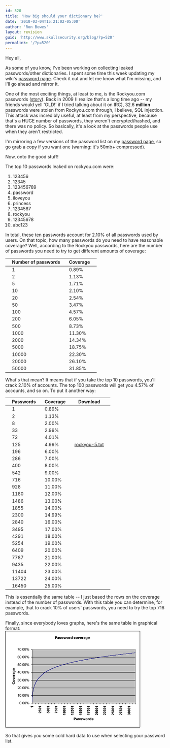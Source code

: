 ```yaml
---
id: 520
title: 'How big should your dictionary be?'
date: '2010-03-04T15:21:02-05:00'
author: 'Ron Bowes'
layout: revision
guid: 'http://www.skullsecurity.org/blog/?p=520'
permalink: '/?p=520'
---
```


Hey all,

As some of you know, I've been working on collecting leaked passwords/other dictionaries. I spent some time this week updating my wiki's [password page](http://www.skullsecurity.org/wiki/index.php/Passwords). Check it out and let me know what I'm missing, and I'll go ahead and mirror it.

One of the most exciting things, at least to me, is the Rockyou.com passwords ([story](http://techcrunch.com/2009/12/14/rockyou-hacked/)). Back in 2009 (I realize that's a long time ago -- my friends would yell 'OLD!' if I tried talking about it on IRC), 32.6 **million** passwords were stolen from Rockyou.com through, I believe, SQL injection. This attack was incredibly useful, at least from my perspective, because that's a HUGE number of passwords, they weren't encrypted/hashed, and there was no policy. So basically, it's a look at the passwords people use when they aren't restricted.

I'm mirroring a few versions of the password list on my [password page](http://www.skullsecurity.org/wiki/index.php/Passwords), so go grab a copy if you want one (warning: it's 50mb+ compressed).

Now, onto the good stuff!

The top 10 passwords leaked on rockyou.com were:

1. 123456
2. 12345
3. 123456789
4. password
5. iloveyou
6. princess
7. 1234567
8. rockyou
9. 12345678
10. abc123

In total, these ten passwords account for 2.10% of all passwords used by users. On that topic, how many passwords do you need to have reasonable coverage? Well, according to the Rockyou passwords, here are the number of passwords you need to try to get different amounts of coverage:

|  | Number of passwords |  | Coverage |  |
|---|---------------------|---|----------|---|
|  | 1 |  | 0.89% |  |
|  | 2 |  | 1.13% |  |
|  | 5 |  | 1.71% |  |
|  | 10 |  | 2.10% |  |
|  | 20 |  | 2.54% |  |
|  | 50 |  | 3.47% |  |
|  | 100 |  | 4.57% |  |
|  | 200 |  | 6.05% |  |
|  | 500 |  | 8.73% |  |
|  | 1000 |  | 11.30% |  |
|  | 2000 |  | 14.34% |  |
|  | 5000 |  | 18.75% |  |
|  | 10000 |  | 22.30% |  |
|  | 20000 |  | 26.10% |  |
|  | 50000 |  | 31.85% |  |

What's that mean? It means that if you take the top 10 passwords, you'll crack 2.10% of accounts. The top 100 passwords will get you 4.57% of accounts, and so on. To put it another way:

|  | **Passwords** |  | **Coverage** |  | **Download** |  |
|---|---------------|---|--------------|---|--------------|---|
|  | 1 |  | 0.89% |  |
|  | 2 |  | 1.13% |  |
|  | 8 |  | 2.00% |  |
|  | 33 |  | 2.99% |  |
|  | 72 |  | 4.01% |  |
|  | 125 |  | 4.99% |  | [rockyou-5.txt](http://downloads.skullsecurity.org/passwords/rockyou-5.txt) |  |
|  | 196 |  | 6.00% |  |
|  | 286 |  | 7.00% |  |
|  | 400 |  | 8.00% |  |
|  | 542 |  | 9.00% |  |
|  | 716 |  | 10.00% |  |
|  | 928 |  | 11.00% |  |
|  | 1180 |  | 12.00% |  |
|  | 1486 |  | 13.00% |  |
|  | 1855 |  | 14.00% |  |
|  | 2300 |  | 14.99% |  |
|  | 2840 |  | 16.00% |  |
|  | 3495 |  | 17.00% |  |
|  | 4291 |  | 18.00% |  |
|  | 5254 |  | 19.00% |  |
|  | 6409 |  | 20.00% |  |
|  | 7787 |  | 21.00% |  |
|  | 9435 |  | 22.00% |  |
|  | 11404 |  | 23.00% |  |
|  | 13722 |  | 24.00% |  |
|  | 16450 |  | 25.00% |  |

This is essentially the same table -- I just based the rows on the coverage instead of the number of passwords. With this table you can determine, for example, that to crack 10% of users' passwords, you need to try the top 716 passwords.

Finally, since everybody loves graphs, here's the same table in graphical format:  
![](/blogdata/password-coverage.png)

So that gives you some cold hard data to use when selecting your password list.